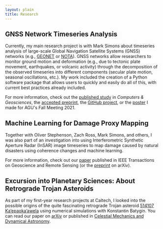 ```yaml
---
layout: plain
title: Research
---
```


## GNSS Network Timeseries Analysis

Currently, my main research project is with Mark Simons about timeseries
analysis of large-scale Global Navigation Satellite Systems (GNSS) networks
(e.g., [GEONET](https://www.gsi.go.jp/ENGLISH/geonet_english.html)
or [NOTA](https://www.unavco.org/projects/major-projects/nota/nota.html)).
GNSS networks allow researchers to monitor ground motion and deformation
(e.g., due to tectonic plate movement, earthquakes, or volcanic activity)
through the decomposition of the observed timeseries into different components
(secular plate motion, seasonal oscillations, etc.).
My work included the creation of a Python software package that allows users to
quickly and easily do all of this, with current best practices already included.

For more information, check out the
[published study](https://doi.org/10.1016/j.cageo.2022.105247)
in _Computers & Geosciences_, the
[accepted preprint](https://doi.org/10.31223/X56K9J), the
[GitHub project](https://github.com/tobiscode/disstans), or the
[poster](https://doi.org/10.1002/essoar.10509232.1) I made for
AGU's Fall Meeting 2021.

## Machine Learning for Damage Proxy Mapping

Together with Oliver Stephenson, Zach Ross, Mark Simons, and others, I was also
part of an investigation into using Interferometric Synthetic Aperture Radar (InSAR)
image timeseries to map damage caused by natural disasters using coherence changes
and machine learning.

For more information, check out our [paper](https://doi.org/10.1109/TGRS.2021.3084209)
published in IEEE Transactions on Geoscience and Remote Sensing (or the
[preprint](https://arxiv.org/abs/2105.11544) on arXiv).

## Excursion into Planetary Sciences: About Retrograde Trojan Asteroids

As part of my first-year research projects at Caltech, I looked into the possible
origins of the quite fascinating retrograde Trojan asteroid
[514107 Ka’epaoka’awela](https://en.wikipedia.org/wiki/514107_Ka%CA%BBepaoka%CA%BBawela)
using numerical simulations with Konstantin Batygin.
You can read our paper on [arXiv](https://arxiv.org/abs/2008.11242) or published
in [Celestial Mechanics and Dynamical Astronomy](https://doi.org/10.1007/s10569-020-09985-1).
